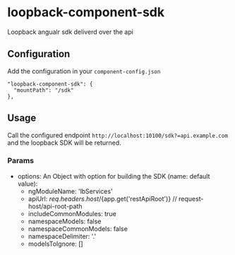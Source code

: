 # loopback-component-sdk
Loopback angualr sdk deliverd over the api

## Configuration

Add the configuration in your `component-config.json`

```
"loopback-component-sdk": {
  "mountPath": "/sdk"
},
```

## Usage

Call the configured endpoint `http://localhost:10100/sdk?=api.example.com` and the loopback SDK will be returned.

### Params

- options: An Object with option for building the SDK (name: default value):
  - ngModuleName: 'lbServices'
  - apiUrl: ${req.headers.host}/${app.get('restApiRoot')} // request-host/api-root-path
  - includeCommonModules: true
  - namespaceModels: false
  - namespaceCommonModels: false
  - namespaceDelimiter: '.'
  - modelsToIgnore: []
